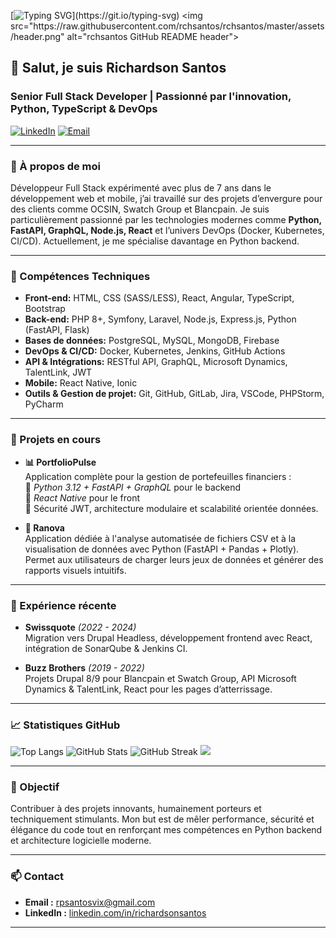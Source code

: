 [![Typing SVG](https://readme-typing-svg.demolab.com?font=MonoLisa&size=18&pause=1000&color=CBC5AD&center=true&width=435&lines=Bienvenue+dans+mon+atelier+du+d%C3%A9v+!)](https://git.io/typing-svg)
<img src="https://raw.githubusercontent.com/rchsantos/rchsantos/master/assets/header.png" alt="rchsantos GitHub README header">

## 👋 Salut, je suis Richardson Santos
### Senior Full Stack Developer | Passionné par l'innovation, Python, TypeScript & DevOps

[![LinkedIn](https://img.shields.io/badge/LinkedIn-blue?logo=linkedin&style=for-the-badge)](https://www.linkedin.com/in/richardsonsantos/)
[![Email](https://img.shields.io/badge/Email-grey?logo=gmail&style=for-the-badge)](mailto:rpsantosvix@gmail.com)

---

### 🚀 À propos de moi

Développeur Full Stack expérimenté avec plus de 7 ans dans le développement web et mobile, j’ai travaillé sur des projets d’envergure pour des clients comme OCSIN, Swatch Group et Blancpain. Je suis particulièrement passionné par les technologies modernes comme **Python, FastAPI, GraphQL, Node.js, React** et l’univers DevOps (Docker, Kubernetes, CI/CD). Actuellement, je me spécialise davantage en Python backend.

---

### 🔧 Compétences Techniques

- **Front-end:** HTML, CSS (SASS/LESS), React, Angular, TypeScript, Bootstrap
- **Back-end:** PHP 8+, Symfony, Laravel, Node.js, Express.js, Python (FastAPI, Flask)
- **Bases de données:** PostgreSQL, MySQL, MongoDB, Firebase
- **DevOps & CI/CD:** Docker, Kubernetes, Jenkins, GitHub Actions
- **API & Intégrations:** RESTful API, GraphQL, Microsoft Dynamics, TalentLink, JWT
- **Mobile:** React Native, Ionic
- **Outils & Gestion de projet:** Git, GitHub, GitLab, Jira, VSCode, PHPStorm, PyCharm

---

### 🌱 Projets en cours

- **📊 PortfolioPulse**  
  Application complète pour la gestion de portefeuilles financiers :  
  🧠 *Python 3.12 + FastAPI + GraphQL* pour le backend  
  📱 *React Native* pour le front  
  🔐 Sécurité JWT, architecture modulaire et scalabilité orientée données.

- **🧬 Ranova**  
  Application dédiée à l'analyse automatisée de fichiers CSV et à la visualisation de données avec Python (FastAPI + Pandas + Plotly).  
  Permet aux utilisateurs de charger leurs jeux de données et générer des rapports visuels intuitifs.

---

### 💼 Expérience récente

- **Swissquote** *(2022 - 2024)*  
  Migration vers Drupal Headless, développement frontend avec React, intégration de SonarQube & Jenkins CI.

- **Buzz Brothers** *(2019 - 2022)*  
  Projets Drupal 8/9 pour Blancpain et Swatch Group, API Microsoft Dynamics & TalentLink, React pour les pages d’atterrissage.

---

### 📈 Statistiques GitHub

![Top Langs](https://github-readme-stats.vercel.app/api/top-langs/?username=rchsantos&layout=compact&theme=transparent)
![GitHub Stats](https://github-readme-stats.vercel.app/api?username=rchsantos&show_icons=true&theme=transparent)
![GitHub Streak](https://streak-stats.demolab.com/?user=rchsantos&theme=transparent)
![](https://komarev.com/ghpvc/?username=rchsantos)

---

### 🎯 Objectif

Contribuer à des projets innovants, humainement porteurs et techniquement stimulants. Mon but est de mêler performance, sécurité et élégance du code tout en renforçant mes compétences en Python backend et architecture logicielle moderne.

---

### 📫 Contact

- **Email :** rpsantosvix@gmail.com  
- **LinkedIn :** [linkedin.com/in/richardsonsantos](https://www.linkedin.com/in/richardsonsantos)

---

